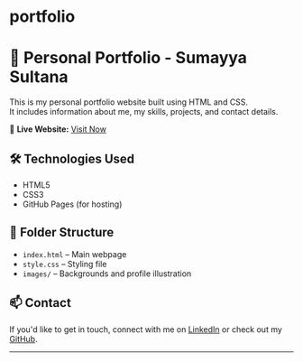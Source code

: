 # portfolio
# 💼 Personal Portfolio - Sumayya Sultana

This is my personal portfolio website built using HTML and CSS.  
It includes information about me, my skills, projects, and contact details.

🔗 **Live Website:** [Visit Now](https://yourusername.github.io/portfolio/)

## 🛠 Technologies Used
- HTML5
- CSS3
- GitHub Pages (for hosting)

## 📁 Folder Structure
- `index.html` – Main webpage
- `style.css` – Styling file
- `images/` – Backgrounds and profile illustration

## 📫 Contact
If you'd like to get in touch, connect with me on [LinkedIn](https://www.linkedin.com/in/sumayyasultana07/) or check out my [GitHub](https://github.com/sumayyasultana0709).

---

